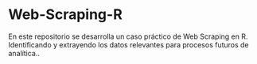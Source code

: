 # Web-Scraping-R
En este repositorio se desarrolla un caso práctico de Web Scraping en R. Identificando y extrayendo los datos relevantes para procesos futuros de analítica..
